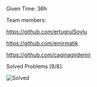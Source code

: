 Given Time: 36h

Team members:

https://github.com/ertugrulSoylu

https://github.com/emirmatik

https://github.com/caginagirdemir

Solved Problems [8/8]:

![Solved](https://user-images.githubusercontent.com/75154294/167315413-9b3207ab-e893-42c7-a13f-17db16a22e9e.png)
